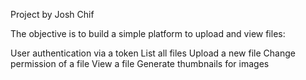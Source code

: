 Project by Josh Chif


The objective is to build a simple platform to upload and view files:

User authentication via a token
List all files
Upload a new file
Change permission of a file
View a file
Generate thumbnails for images
